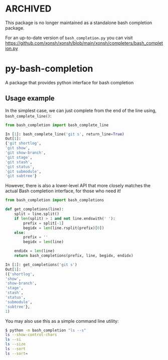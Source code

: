 # ARCHIVED

This package is no longer maintained as a standalone bash completion package.

For an up-to-date version of `bash_completion.py` you can visit https://github.com/xonsh/xonsh/blob/main/xonsh/completers/bash_completion.py


# py-bash-completion
A package that provides python interface for bash completion

## Usage example
In the simplest case, we can just complete from the end of the line using, `bash_complete_line()`:

``` python
from bash_completion import bash_complete_line

In [1]: bash_complete_line('git s', return_line=True)
Out[1]:
{'git shortlog',
'git show',
'git show-branch',
'git stage',
'git stash',
'git status',
'git submodule',
'git subtree'}
```


However, there is also a lower-level API that more closely matches the actual Bash completion
interface, for those who need it!

``` python
from bash_completion import bash_completions

def get_completions(line):
    split = line.split()
    if len(split) > 1 and not line.endswith(' '):
        prefix = split[-1]
        begidx = len(line.rsplit(prefix)[0])
    else:
        prefix = ''
        begidx = len(line)

    endidx = len(line)
    return bash_completions(prefix, line, begidx, endidx)

In [1]: get_completions('git s')
Out[1]:
({'shortlog',
'show',
'show-branch',
'stage',
'stash',
'status',
'submodule',
'subtree'},
1)
```


You may also use this as a simple command line utility:

``` sh
$ python -m bash_completion "ls --s"
ls --show-control-chars
ls --si
ls --size
ls --sort
ls --sort=
```

